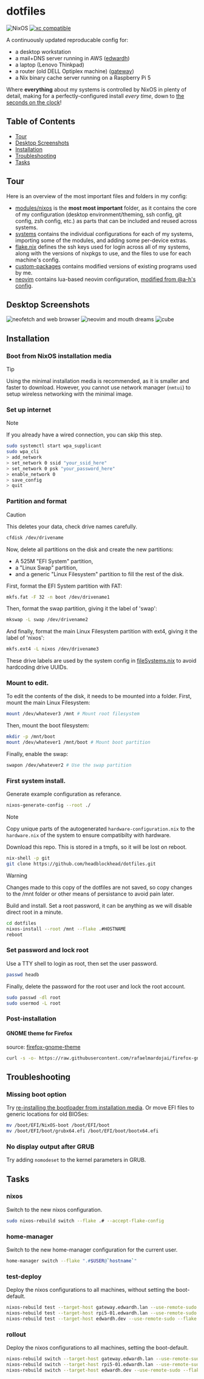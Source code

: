 # dotfiles

![NixOS](https://img.shields.io/badge/NIXOS-5277C3.svg?logo=NixOS&logoColor=white) [![xc compatible](https://xcfile.dev/badge.svg)](https://xcfile.dev) 

A continuously updated reproducable config for:
- a desktop workstation
- a mail+DNS server running in AWS ([edwardh](systems/edwardh))
- a laptop (Lenovo Thinkpad)
- a router (old DELL Optiplex machine) ([gateway](systems/gateway))
- a Nix binary cache server running on a Raspberry Pi 5

Where **everything** about my systems is controlled by NixOS in plenty of detail, making for a perfectly-configured install *every time*, down to [the seconds on the clock](https://github.com/headblockhead/dotfiles/blob/dddba60346632e95b1840a7c95379396a8193fd1/modules/nixos/desktop.nix#L125)!

## Table of Contents

  * [Tour](#tour)
  * [Desktop Screenshots](#desktop-screenshots)
  * [Installation](#installation)
  * [Troubleshooting](#troubleshooting)
  * [Tasks](#tasks)

## Tour

Here is an overview of the most important files and folders in my config:

  * [modules/nixos](modules/nixos) is the **most most important** folder, as it contains the core of my configuration (desktop environment/theming, ssh config, git config, zsh config, etc.) as parts that can be included and reused across systems.
  * [systems](systems) contains the individual configurations for each of my systems, importing some of the modules, and adding some per-device extras.
  * [flake.nix](flake.nix) defines the ssh keys used for login across all of my systems, along with the versions of nixpkgs to use, and the files to use for each machine's config.
  * [custom-packages](custom-packages) contains modified versions of existing programs used by me.
  * [neovim](neovim) contains lua-based neovim configuration, [modified from @a-h's config](https://github.com/a-h/dotfiles/tree/3037eb252c0aab44d420c52b61fb98f17c6923a0/.config/nvim/lua).

## Desktop Screenshots

![neofetch and web browser](screenshots/edward-desktop-01-01.png)
![neovim and mouth dreams](screenshots/edward-desktop-01-02.png)
![cube](screenshots/edward-desktop-01-03.png)

## Installation

### Boot from NixOS installation media

> [!TIP]
> Using the minimal installation media is recommended, as it is smaller and faster to download. However, you cannot use network manager (`nmtui`) to setup wireless networking with the minimal image.

### Set up internet

> [!NOTE]
> If you already have a wired connection, you can skip this step.

```bash
sudo systemctl start wpa_supplicant
sudo wpa_cli
> add_network
> set_network 0 ssid "your_ssid_here"
> set_network 0 psk "your_password_here"
> enable_network 0
> save_config
> quit
```

### Partition and format

> [!CAUTION]
> This deletes your data, check drive names carefully.

```bash
cfdisk /dev/drivename
```

Now, delete all partitions on the disk and create the new partitions:
  - A 525M "EFI System" partition,
  - a "Linux Swap" partition,
  - and a generic "Linux Filesystem" partition to fill the rest of the disk.

First, format the EFI System partition with FAT:

```bash
mkfs.fat -F 32 -n boot /dev/drivename1
```

Then, format the swap partition, giving it the label of 'swap':

```bash
mkswap -L swap /dev/drivename2
```

And finally, format the main Linux Filesystem partition with ext4, giving it the label of 'nixos':

```bash
mkfs.ext4 -L nixos /dev/drivename3
```

These drive labels are used by the system config in [fileSystems.nix](modules/nixos/fileSystems.nix) to avoid hardcoding drive UUIDs.

### Mount to edit.

To edit the contents of the disk, it needs to be mounted into a folder.
First, mount the main Linux Filesystem:

```bash
mount /dev/whatever3 /mnt # Mount root filesystem
```

Then, mount the boot filesystem:

```bash
mkdir -p /mnt/boot
mount /dev/whatever1 /mnt/boot # Mount boot partition
```

Finally, enable the swap:

```bash
swapon /dev/whatever2 # Use the swap partition
```


### First system install.

Generate example configuration as referance.
```bash
nixos-generate-config --root ./
```

> [!NOTE]
> Copy unique parts of the autogenerated `hardware-configuration.nix` to the `hardware.nix` of the system to ensure compatibilty with hardware.

Download this repo. This is stored in a tmpfs, so it will be lost on reboot.
```bash
nix-shell -p git
git clone https://github.com/headblockhead/dotfiles.git
```

> [!WARNING]
> Changes made to this copy of the dotfiles are not saved, so copy changes to the /mnt folder or other means of persistance to avoid pain later.

Build and install. Set a root password, it can be anything as we will disable direct root in a minute.
```bash
cd dotfiles
nixos-install --root /mnt --flake .#HOSTNAME
reboot
```

### Set password and lock root

Use a TTY shell to login as root, then set the user password.

```bash
passwd headb
```

Finally, delete the password for the root user and lock the root account.

```bash
sudo passwd -dl root
sudo usermod -L root
```

### Post-installation

#### GNOME theme for Firefox

source: [firefox-gnome-theme](https://github.com/rafaelmardojai/firefox-gnome-theme)

```bash
curl -s -o- https://raw.githubusercontent.com/rafaelmardojai/firefox-gnome-theme/master/scripts/install-by-curl.sh | bash
```

## Troubleshooting

### Missing boot option

Try [re-installing the bootloader from installation media](https://nixos.wiki/wiki/Bootloader#Re-installing_the_bootloader).
Or move EFI files to generic locations for old BIOSes:
```bash
mv /boot/EFI/NixOS-boot /boot/EFI/boot
mv /boot/EFI/boot/grubx64.efi /boot/EFI/boot/bootx64.efi
```

### No display output after GRUB

Try adding `nomodeset` to the kernel parameters in GRUB.

## Tasks

### nixos

Switch to the new nixos configuration.

```bash
sudo nixos-rebuild switch --flake .# --accept-flake-config
```

### home-manager

Switch to the new home-manager configuration for the current user.

```bash
home-manager switch --flake ".#$USER@`hostname`" 
```

### test-deploy

Deploy the nixos configurations to all machines, without setting the boot-default.

```bash
nixos-rebuild test --target-host gateway.edwardh.lan --use-remote-sudo --flake .#gateway
nixos-rebuild test --target-host rpi5-01.edwardh.lan --use-remote-sudo --flake .#rpi5-01 --fast
nixos-rebuild test --target-host edwardh.dev --use-remote-sudo --flake .#edwardh --fast
```

### rollout

Deploy the nixos configurations to all machines, setting the boot-default.

```bash
nixos-rebuild switch --target-host gateway.edwardh.lan --use-remote-sudo --flake .#gateway
nixos-rebuild switch --target-host rpi5-01.edwardh.lan --use-remote-sudo --flake .#rpi5-01 --fast
nixos-rebuild switch --target-host edwardh.dev --use-remote-sudo --flake .#edwardh --fast
```
